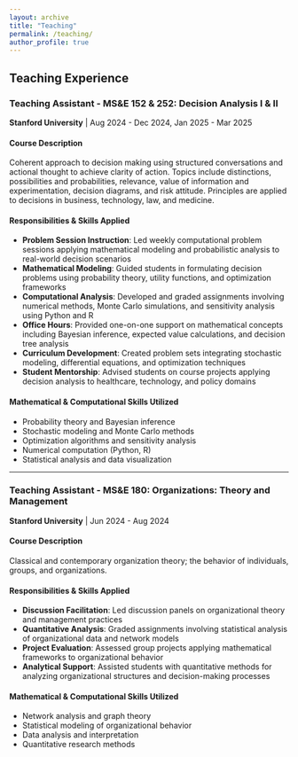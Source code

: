 ```yaml
---
layout: archive
title: "Teaching"
permalink: /teaching/
author_profile: true
---
```


## Teaching Experience

### Teaching Assistant - MS&E 152 & 252: Decision Analysis I & II
**Stanford University** | Aug 2024 - Dec 2024, Jan 2025 - Mar 2025

#### Course Description
Coherent approach to decision making using structured conversations and actional thought to achieve clarity of action. Topics include distinctions, possibilities and probabilities, relevance, value of information and experimentation, decision diagrams, and risk attitude. Principles are applied to decisions in business, technology, law, and medicine.

#### Responsibilities & Skills Applied
- **Problem Session Instruction**: Led weekly computational problem sessions applying mathematical modeling and probabilistic analysis to real-world decision scenarios
- **Mathematical Modeling**: Guided students in formulating decision problems using probability theory, utility functions, and optimization frameworks
- **Computational Analysis**: Developed and graded assignments involving numerical methods, Monte Carlo simulations, and sensitivity analysis using Python and R
- **Office Hours**: Provided one-on-one support on mathematical concepts including Bayesian inference, expected value calculations, and decision tree analysis
- **Curriculum Development**: Created problem sets integrating stochastic modeling, differential equations, and optimization techniques
- **Student Mentorship**: Advised students on course projects applying decision analysis to healthcare, technology, and policy domains

#### Mathematical & Computational Skills Utilized
- Probability theory and Bayesian inference
- Stochastic modeling and Monte Carlo methods
- Optimization algorithms and sensitivity analysis
- Numerical computation (Python, R)
- Statistical analysis and data visualization

---

### Teaching Assistant - MS&E 180: Organizations: Theory and Management
**Stanford University** | Jun 2024 - Aug 2024

#### Course Description
Classical and contemporary organization theory; the behavior of individuals, groups, and organizations.

#### Responsibilities & Skills Applied
- **Discussion Facilitation**: Led discussion panels on organizational theory and management practices
- **Quantitative Analysis**: Graded assignments involving statistical analysis of organizational data and network models
- **Project Evaluation**: Assessed group projects applying mathematical frameworks to organizational behavior
- **Analytical Support**: Assisted students with quantitative methods for analyzing organizational structures and decision-making processes

#### Mathematical & Computational Skills Utilized
- Network analysis and graph theory
- Statistical modeling of organizational behavior
- Data analysis and interpretation
- Quantitative research methods